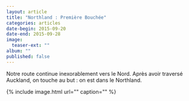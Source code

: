 ```yaml
---
layout: article
title: "Northland : Première Bouchée"
categories: articles
date-begin: 2015-09-20
date-end: 2015-09-28
image: 
  teaser-ext: ""
album: ""
published: false
---
```


Notre route continue inexorablement vers le Nord. Après avoir traversé Auckland, on touche au but : on est dans le Northland. 

{% include image.html url="" caption="" %}